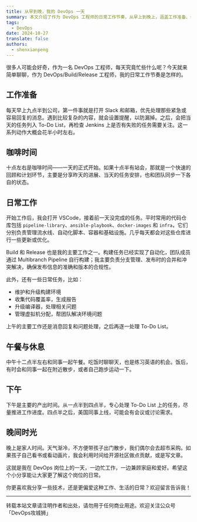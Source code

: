 ```yaml
---
title: 从早到晚，我的 DevOps 一天
summary: 本文介绍了作为 DevOps 工程师的日常工作节奏，从早上到晚上，涵盖工作准备、会议、代码管理、构建发布等环节。
tags:
  - DevOps
date: 2024-10-27
translate: false
authors:
  - shenxianpeng
---
```


很多人可能会好奇，作为一名 DevOps 工程师，每天究竟忙些什么呢？今天就来简单聊聊，作为 DevOps/Build/Release 工程师，我的日常工作节奏是怎样的。

## 工作准备

每天早上九点半到公司，第一件事就是打开 Slack 和邮箱，优先处理那些紧急或容易回复的消息。遇到比较复杂的内容，就会设置提醒，以防漏掉。之后，会把当天的任务列入 To-Do List，再检查 Jenkins 上是否有失败的任务需要关注。这一系列动作大概会花半小时左右。


## 咖啡时间

十点左右是咖啡时间——一天的正式开始。如果十点半有站会，那就是一个快速的回顾和计划环节，主要是分享昨天的进展、当天的任务安排，也和团队同步一下各自的状态。

## 日常工作

开始工作后，我会打开 VSCode，接着前一天没完成的任务。平时常用的代码仓库包括 `pipeline-library`、`ansible-playbook`、`docker-images` 和 `infra`，它们分别负责管理流水线、自动化脚本、容器和基础设施。几乎每天都会对这些仓库进行一些更新或优化。

Build 和 Release 也是我的主要工作之一。构建任务已经实现了自动化，团队成员通过 Multibranch Pipeline 自行构建；我主要负责分支管理、发布时的合并和冲突解决，确保发布信息的准确和版本的合规性。

此外，还有一些日常任务，比如：

* 维护和升级构建环境
* 收集代码覆盖率，生成报告
* 升级编译器，处理相关问题
* 管理虚拟机分配，帮团队解决环境问题

上午的主要工作还是消息回复和问题处理，之后再逐一处理 To-Do List。

## 午餐与休息

中午十二点半左右和同事一起午餐。吃饭时聊聊天，也是练习英语的机会。饭后，有时会和同事一起在附近散步，或者自己跑步运动一下。

## 下午

下午是主要的产出时间。从一点半到四点半，专心处理 To-Do List 上的任务，尽量推进工作进度。四点半之后，美国同事上线，可能会有会议或讨论需求。

## 晚间时光

晚上是家人时间。天气渐冷，不方便带孩子出门散步，我们偶尔会去超市采购。如果孩子自己看书或看动画片，我会利用时间给开源社区做点贡献，或是写文章。

这就是我在 DevOps 岗位上的一天，一边忙工作，一边兼顾家庭和爱好。希望这个小分享能让大家更了解这个岗位的日常。

​你更喜欢我分享一些技术，还是更偏爱这种工作、生活的日常？欢迎留言告诉我！

---

转载本站文章请注明作者和出处，请勿用于任何商业用途。欢迎关注公众号「DevOps攻城狮」
